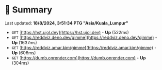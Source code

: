 # 📖 Summary
Last updated: **18/8/2024, 3:51:34 PTG "Asia/Kuala_Lumpur"**

- `GET` [https://hst.ujol.dev](https://hst.ujol.dev) - **Up** (522ms)
- `GET` [https://reddviz.deno.dev/gimme](https://reddviz.deno.dev/gimme) - **Up** (1637ms)
- `GET` [https://reddviz.amar.kim/gimme](https://reddviz.amar.kim/gimme) - **Up** (606ms)
- `GET` [https://dumb.onrender.com](https://dumb.onrender.com) - **Up** (304ms)
